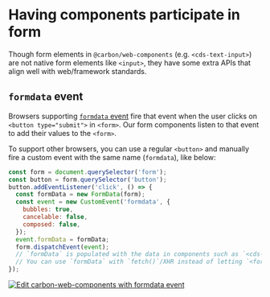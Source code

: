 # Having components participate in form

Though form elements in `@carbon/web-components` (e.g. `<cds-text-input>`) are not native form elements like `<input>`, they have some extra APIs that align well with web/framework standards.

## `formdata` event

Browsers supporting [`formdata` event](https://www.chromestatus.com/feature/5662230242656256) fire that event when the user clicks on `<button type="submit">` in `<form>`. Our form components listen to that event to add their values to the `<form>`.

To support other browsers, you can use a regular `<button>` and manually fire a custom event with the same name (`formdata`), like below:

```javascript
const form = document.querySelector('form');
const button = form.querySelector('button');
button.addEventListener('click', () => {
  const formData = new FormData(form);
  const event = new CustomEvent('formdata', {
    bubbles: true,
    cancelable: false,
    composed: false,
  });
  event.formData = formData;
  form.dispatchEvent(event);
  // `formData` is populated with the data in components such as `<cds-text-input>` or `<cds-dropdown>`, etc. in the `<form>`.
  // You can use `formData` with `fetch()`/XHR instead of letting `<form>` submit the data
});
```

[![Edit carbon-web-components with formdata event](https://codesandbox.io/static/img/play-codesandbox.svg)](https://codesandbox.io/s/github/carbon-design-system/carbon-for-ibm-dotcom/tree/feat/cwc-v2/packages/carbon-web-components/examples/codesandbox/form/basic)

